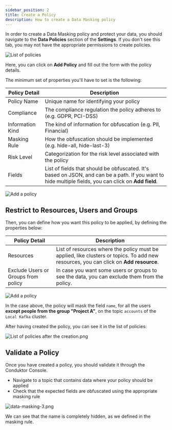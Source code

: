 ```yaml
---
sidebar_position: 2
title: Create a Policy
description: How to create a Data Masking policy
---
```


In order to create a Data Masking policy and protect your data, you should navigate to the **Data Policies** section of the **Settings**. If you don't see this tab, you may not have the appropriate permissions to create policies.

![List of policies](/img/data-masking/overview-policies.png)

Here, you can click on **Add Policy** and fill out the form with the policy details.

The minimum set of properties you'll have to set is the following:

| Policy Detail    | Description                                                            |
| ---------------- | ---------------------------------------------------------------------- |
| Policy Name      | Unique name for identifying your policy                                |
| Compliance       | The compliance regulation the policy adheres to (e.g. GDPR, PCI-DSS)   |
| Information Kind | The kind of information for obfuscation (e.g. PII, Financial)          |
| Masking Rule     | How the obfuscation should be implemented (e.g. hide-all, hide-last-3) |
| Risk Level       | Categorization for the risk level associated with the policy           |
| Fields      | List of fields that should be obfuscated. It's based on JSON, and can be a path. If you want to hide multiple fields, you can click on **Add field**.                              |

![Add a policy](/img/data-masking/add-policy.png)

## Restrict to Resources, Users and Groups

Then, you can define how you want this policy to be applied, by defining the properties below:

| Policy Detail    | Description                                                            |
| ---------------- | ---------------------------------------------------------------------- |
| Resources      | List of resources where the policy must be applied, like clusters or topics. To add new resources, you can click on **Add resource**.  |
| Exclude Users or Groups from policy | In case you want some users or groups to see the data, you can exclude them from the policy. |

![Add a policy](/img/data-masking/add-policy-extra.png)

In the case above, the policy will mask the field `name`, for all the users **except people from the group "Project A"**, on the topic `accounts` of the `Local Kafka` cluster.

After having created the policy, you can see it in the list of policies:

![List of policies after the creation.png](/img/data-masking/policies-list-after.png)

## Validate a Policy
Once you have created a policy, you should validate it through the Conduktor Console. 

* Navigate to a topic that contains data where your policy should be applied
* Check that the expected fields are obfuscated using the appropriate masking rule

![data-masking-3.png](/img/data-masking/result-after.png)

We can see that the name is completely hidden, as we defined in the masking rule.
